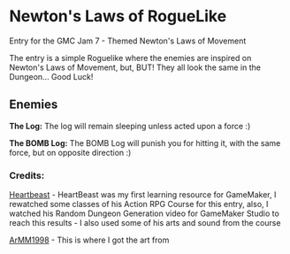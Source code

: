 # Newton's Laws of RogueLike

Entry for the GMC Jam 7 - Themed Newton's Laws of Movement

The entry is a simple Roguelike where the enemies are inspired on Newton's Laws of Movement, but, BUT! They all look the same in the Dungeon... Good Luck!

## Enemies

**The Log:** The log will remain sleeping unless acted upon a force :)

**The BOMB Log:** The BOMB Log will punish you for hitting it, with the same force, but on opposite direction :)

### Credits:

[Heartbeast](https://learn.heartbeast.co/) - HeartBeast was my first learning resource for GameMaker, I rewatched some classes of his Action RPG Course for this entry, also, I watched his Random Dungeon Generation video for GameMaker Studio to reach this results - I also used some of his arts and sound from the course

[ArMM1998](https://opengameart.org/content/zelda-like-tilesets-and-sprites) - This is where I got the art from
